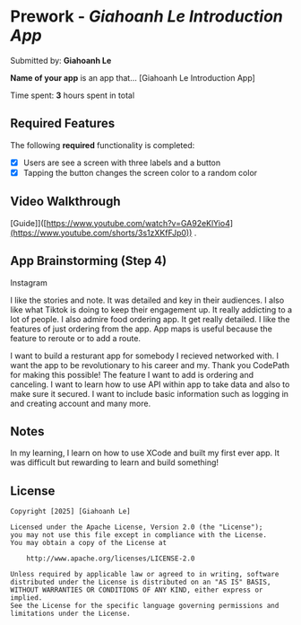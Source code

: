 
# Prework - *Giahoanh Le Introduction App*

Submitted by: **Giahoanh Le**

**Name of your app** is an app that... [Giahoanh Le Introduction App] 

Time spent: **3** hours spent in total

## Required Features

The following **required** functionality is completed:

- [x] Users are see a screen with three labels and a button
- [x] Tapping the button changes the screen color to a random color
 
## Video Walkthrough

[Guide]]([https://www.youtube.com/watch?v=GA92eKlYio4](https://www.youtube.com/shorts/3s1zXKfFJp0)) .

## App Brainstorming (Step 4)

Instagram

I like the stories and note. It was detailed and key in their audiences. I also like what Tiktok is doing to keep their engagement up. It really addicting to a lot of people. I also admire food ordering app. It get really detailed. I like the features of just ordering from the app. App maps is useful because the feature to reroute or to add a route. 

I want to build a resturant app for somebody I recieved networked with. I want the app to be revolutionary to his career and my. Thank you CodePath for making this possible! The feature I want to add is ordering and canceling. I want to learn how to use API within app to take data and also to make sure it secured. I want to include basic information such as logging in and creating account and many more.

## Notes

In my learning, I learn on how to use XCode and built my first ever app. It was difficult but rewarding to learn and build something!

## License

    Copyright [2025] [Giahoanh Le]

    Licensed under the Apache License, Version 2.0 (the "License");
    you may not use this file except in compliance with the License.
    You may obtain a copy of the License at

        http://www.apache.org/licenses/LICENSE-2.0

    Unless required by applicable law or agreed to in writing, software
    distributed under the License is distributed on an "AS IS" BASIS,
    WITHOUT WARRANTIES OR CONDITIONS OF ANY KIND, either express or implied.
    See the License for the specific language governing permissions and
    limitations under the License.

